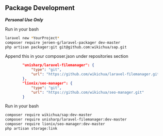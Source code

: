 ## Package Development

***Personal Use Only***

Run in your bash

```bash
laravel new *YourProject*
composer require jeroen-g/laravel-packager dev-master
php artisan packager:git git@github.com:wikichua/sap.git
```

Append this in your composer.json under repositories section

```json
        "unisharp/laravel-filemanager": {
            "type": "git",
            "url": "https://github.com/wikichua/laravel-filemanager.git"
        },
        "lionix/seo-manager": {
            "type": "git",
            "url": "https://github.com/wikichua/seo-manager.git"
        }
```

Run in your bash

```bash
composer require wikichua/sap:dev-master
composer require unisharp/laravel-filemanager:dev-master
composer require lionix/seo-manager:dev-master
php artisan storage:link
```
